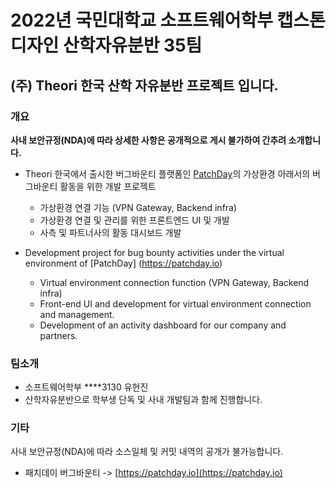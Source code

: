 # 2022년 국민대학교 소프트웨어학부 캡스톤디자인 산학자유분반 35팀

## (주) Theori 한국 산학 자유분반 프로젝트 입니다.

### 개요

**사내 보안규정(NDA)에 따라 상세한 사항은 공개적으로 게시 불가하여 간추려 소개합니다.**

- Theori 한국에서 출시한 버그바운티 플랫폼인 [PatchDay](https://patchday.io)의 가상환경 아래서의 버그바운티 활동을 위한 개발 프로젝트
  - 가상환경 연결 기능 (VPN Gateway, Backend infra)
  - 가상환경 연결 및 관리를 위한 프론트엔드 UI 및 개발
  - 사측 및 파트너사의 활동 대시보드 개발
  
- Development project for bug bounty activities under the virtual environment of [PatchDay] (https://patchday.io)
   - Virtual environment connection function (VPN Gateway, Backend infra)
   - Front-end UI and development for virtual environment connection and management.
   - Development of an activity dashboard for our company and partners.

### 팀소개

- 소프트웨어학부 ****3130 유현진
- 산학자유분반으로 학부생 단독 및 사내 개발팀과 함께 진행합니다.

### 기타
사내 보안규정(NDA)에 따라 소스일체 및 커밋 내역의 공개가 불가능합니다.

* 패치데이 버그바운티 -> [https://patchday.io](https://patchday.io)
